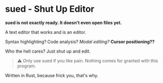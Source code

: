 # sued - Shut Up Editor

**sued is not exactly ready. It doesn't even open files yet.**

A text editor that works and is an editor.

Syntax highlighting? Code analysis? *Modal editing?* **Cursor positioning??**

Who the hell cares? Just shut up and edit.

> :warning: Only use sued if you like pain. Nothing comes for granted with this program.

Written in Rust, because frick you, that's why.
